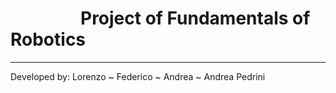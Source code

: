 # &emsp;&emsp;&emsp;&emsp;Project of Fundamentals of Robotics
----------
Developed by: Lorenzo  ~  Federico  ~  Andrea  ~ Andrea Pedrini